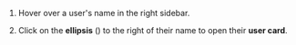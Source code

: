 1. Hover over a user's name in the right sidebar.

1. Click on the **ellipsis** (<i class="zulip-icon zulip-icon-more-vertical"></i>)
   to the right of their name to open their **user card**.
